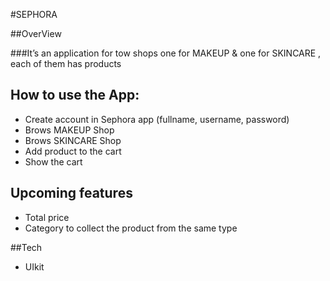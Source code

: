 #SEPHORA 

##OverView

###It’s an application for tow shops one for MAKEUP & one for SKINCARE , each of them has products 



## How to use the App:
* Create account in Sephora app (fullname, username, password)
* Brows MAKEUP Shop 
* Brows SKINCARE Shop 
* Add product to the cart
* Show the cart

## Upcoming features
* Total price
* Category to collect the product from the same type


##Tech
* UIkit


